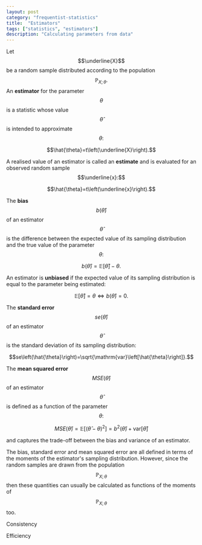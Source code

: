 ```yaml
---
layout: post
category: "frequentist-statistics"
title:  "Estimators"
tags: ["statistics", "estimators"]
description: "Calculating parameters from data"
---
```


Let $$\underline{X}$$ be a random sample distributed according to the population $$\mathbb{P}_{X;\,\theta}.$$ An **estimator** for the parameter $$\theta$$ is a statistic whose value $$\hat{\theta}$$ is intended to approximate $$\theta:$$

$$\hat{\theta}=t\left(\underline{X}\right).$$

A realised value of an estimator is called an **estimate** and is evaluated for an observed random sample $$\underline{x}:$$

$$\hat{\theta}=t\left(\underline{x}\right).$$

The **bias** $$b\left(\hat{\theta}\right)$$ of an estimator $$\hat{\theta}$$ is the difference between the expected value of its sampling distribution and the true value of the parameter $$\theta:$$

$$b\left(\hat{\theta}\right)=\mathbb{E}\left[\hat{\theta}\right]-\theta.$$

An estimator is **unbiased** if the expected value of its sampling distribution is equal to the parameter being estimated:

$$\mathbb{E}\left[\hat{\theta}\right]=\theta\Leftrightarrow b\left(\hat{\theta}\right)=0.$$

The **standard error** $$se\left(\hat{\theta}\right)$$ of an estimator $$\hat{\theta}$$ is the standard deviation of its sampling distribution:

$$se\left(\hat{\theta}\right)=\sqrt{\mathrm{var}\left[\hat{\theta}\right]}.$$

The **mean squared error** $$MSE\left(\hat{\theta}\right)$$ of an estimator $$\hat{\theta}$$ is defined as a function of the parameter $$\theta:$$

$$MSE\left(\hat{\theta}\right)=\mathbb{E}\left[\left(\hat{\theta}-\theta\right)^2\right]=b^2\left(\hat{\theta}\right)+\mathrm{var}\left[\hat{\theta}\right]$$

and captures the trade-off between the bias and variance of an estimator.

The bias, standard error and mean squared error are all defined in terms of the moments of the estimator's sampling distribution. However, since the random samples are drawn from the population $$\mathbb{P}_{X;\,\theta}$$ then these quantities can usually be calculated as functions of the moments of $$\mathbb{P}_{X;\,\theta}$$ too.

Consistency

Efficiency
